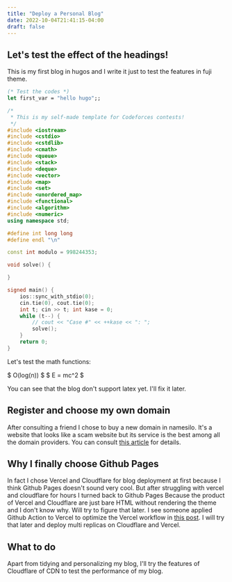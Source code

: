 ```yaml
---
title: "Deploy a Personal Blog"
date: 2022-10-04T21:41:15-04:00
draft: false
---
```


## Let's test the effect of the headings!
This is my first blog in hugos and I write it just to test the features in fuji theme.

``` OCaml
(* Test the codes *)
let first_var = "hello hugo";;
```

``` cpp
/*
 * This is my self-made template for Codeforces contests!
 */
#include <iostream>
#include <cstdio>
#include <cstdlib>
#include <cmath>
#include <queue>
#include <stack>
#include <deque>
#include <vector>
#include <map>
#include <set>
#include <unordered_map>
#include <functional>
#include <algorithm>
#include <numeric>
using namespace std;

#define int long long
#define endl "\n"

const int modulo = 998244353;

void solve() {

}

signed main() {
    ios::sync_with_stdio(0);
    cin.tie(0), cout.tie(0);
    int t; cin >> t; int kase = 0;
    while (t--) {
        // cout << "Case #" << ++kase << ": ";
        solve();
    }
    return 0;
}

```

Let's test the math functions:

$ O(log(n)) $
$ E = mc^2 $

You can see that the blog don't support latex yet. I'll fix it later.

## Register and choose my own domain
After consulting a friend I chose to buy a new domain in namesilo. It's a website that looks like a scam website but its service is the best among all the domain providers. You can consult [this article](https://zhuanlan.zhihu.com/p/33921436) for details.

## Why I finally choose Github Pages
In fact I chose Vercel and Cloudflare for blog deployment at first because I think Github Pages doesn't sound very cool. But after struggling with vercel and cloudflare for hours I turned back to Github Pages Because the product of Vercel and Cloudflare are just bare HTML without rendering the theme and I don't know why. Will try to figure that later. I see someone applied Github Action to Vercel to optimize the Vercel workflow in [this post](https://olich.me/post/building-a-personal-blog-with-hugo-and-vercel/). I will try that later and deploy multi replicas on Cloudflare and Vercel.

## What to do
Apart from tidying and personalizing my blog, I'll try the features of Cloudflare of CDN to test the performance of my blog.


